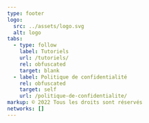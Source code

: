 ```yaml
---
type: footer
logo:
  src: ../assets/logo.svg
  alt: logo
tabs:
  - type: follow
    label: Tutoriels
    url: /tutoriels/
    rel: obfuscated
    target: blank
  - label: Politique de confidentialité
    rel: obfuscated
    target: self
    url: /politique-de-confidentialite/
markup: © 2022 Tous les droits sont réservés
networks: []
---
```

